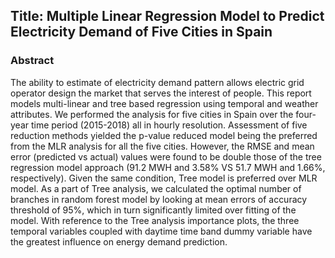 ## Title: Multiple Linear Regression Model to Predict Electricity Demand of Five Cities in Spain

### Abstract
 The ability to estimate of electricity demand pattern allows electric grid operator design the market that serves the
interest of people. This report models multi-linear and tree based regression using temporal and weather attributes.
We performed the analysis for five cities in Spain over the four-year time period (2015-2018) all in hourly resolution.
Assessment of five reduction methods yielded the p-value reduced model being the preferred from the MLR analysis
for all the five cities. However, the RMSE and mean error (predicted vs actual) values were found to be double those
of the tree regression model approach (91.2 MWH and 3.58% VS 51.7 MWH and 1.66%, respectively). Given the same
condition, Tree model is preferred over MLR model. As a part of Tree analysis, we calculated the optimal number of
branches in random forest model by looking at mean errors of accuracy threshold of 95%, which in turn significantly
limited over fitting of the model. With reference to the Tree analysis importance plots, the three temporal variables
coupled with daytime time band dummy variable have the greatest influence on energy demand prediction.